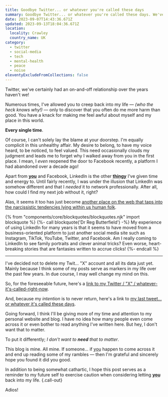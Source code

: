 ```yaml
---
title: Goodbye Twitter... or whatever you're called these days
summary: Goodbye Twitter... or whatever you're called these days. We've certainly had an on-and-off relationship over the years haven't we!
date: 2023-09-07T14:43:36.671Z
updated: 2023-09-13T18:04:36.671Z
location:
  locality: Crawley
  country_name: UK
category:
  - twitter
  - social-media
  - tech
  - mental-health
  - peace
  - noise
eleventyExcludeFromCollections: false
---
```


Twitter, we've certainly had an on-and-off relationship over the years haven't we!

Numerous times, I've allowed you to creep back into my life &mdash; *(who the heck knows why!)* &mdash; only to discover that you often do me more harm than good. You have a knack for making me feel awful about myself and my place in this world.

**Every single time**.

Of course, I can't solely lay the blame at your doorstep. I'm equally complicit in this unhealthy affair. My desire to belong, to have my voice heard, to be noticed, to feel valued. This need occasionally clouds my judgment and leads me to forget why I walked away from you in the first place. I mean, I *even* reopened the door to Facebook recently, a platform I had abandoned over a decade ago!

Apart from <abbr title="I'm referring to Twitter here.">**you**</abbr> and Facebook, LinkedIn is the other <abbr title="I honestly have no idea what to call these platforms anymore.">**thingy**</abbr> I've given time and energy to. Until fairly recently, I was under the illusion that LinkedIn was somehow different and that I *needed* it to network professionally. After all, how could I find my next job without it, right?

Alas, it seems it too has just become [another place on the web that taps into the narcissistic tendencies lying within us human folk](https://www.linkedin.com/pulse/linkedin-losing-its-way-dr-reg-butterfield/).

{% from "components/core/blockquotes/blockquotes.njk" import blockquote %}
{%- call blockquote('Dr Reg Butterfield') -%}
  My experience of using LinkedIn for many years is that it seems to have moved from a business-oriented platform to just another social media site such as Instagram, TikTok, YouTube, Twitter, and Facebook. Am I really coming to LinkedIn to see family portraits and clever animal tricks? Even worse, heart-breaking stories that are fantasies written to accrue clicks!
{%- endcall %}

---

I've decided not to delete my Twit... "X" account and all its data just yet. Mainly because I think some of my posts serve as markers in my life over the past few years. In due course, I may well change my mind on this.

So, for the foreseeable future, here's a [link to my Twitter / "X" / whatever-it's-called-right-now](https://twitter.com/brootaylor).

And, because my *intention* is to never return, here's a link to [my last tweet&hellip; or whatever it's called these days](https://twitter.com/brootaylor/status/1699779963644531026).

Going forward, I think I'll be giving more of my time and attention to my personal website and blog. I have no idea how many people even come across it or even bother to read anything I've written here. But hey, I don't want that to matter.

To put it differently; *I don't want to **need** that to matter*.

This blog is mine. All mine. If someone... if <abbr title="Meaning an actual 'you' this time. 😊">you</abbr> happen to come across it and end up reading some of my rambles &mdash; then I'm grateful and sincerely hope you found it did you good.

In addition to being somewhat cathartic, I hope this post serves as a reminder to my future self to exercise caution when considering letting <abbr title="I'm referring to Twitter here.">**you**</abbr> back into my life. {.call-out}

Adios!
